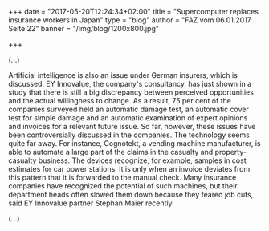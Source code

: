 +++
date = "2017-05-20T12:24:34+02:00"
title = "Supercomputer replaces insurance workers in Japan"
type = "blog"
author = "FAZ vom 06.01.2017 Seite 22"
banner = "/img/blog/1200x800.jpg"

+++

(...)

Artificial intelligence is also an issue under German insurers, which is discussed. EY Innovalue, the company's consultancy, has just shown in a study that there is still a big discrepancy between perceived opportunities and the actual willingness to change. As a result, 75 per cent of the companies surveyed held an automatic damage test, an automatic cover test for simple damage and an automatic examination of expert opinions and invoices for a relevant future issue. So far, however, these issues have been controversially discussed in the companies.
The technology seems quite far away. For instance, Cognotekt, a vending machine manufacturer, is able to automate a large part of the claims in the casualty and property-casualty business. The devices recognize, for example, samples in cost estimates for car power stations. It is only when an invoice deviates from this pattern that it is forwarded to the manual check. Many insurance companies have recognized the potential of such machines, but their department heads often slowed them down because they feared job cuts, said EY Innovalue partner Stephan Maier recently.

(...)